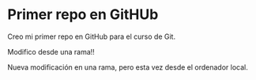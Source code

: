 # Primer repo en GitHUb

Creo mi primer repo en GitHub para el curso de Git.

Modifico desde una rama!!

Nueva modificación en una rama, pero esta vez desde el ordenador local.
